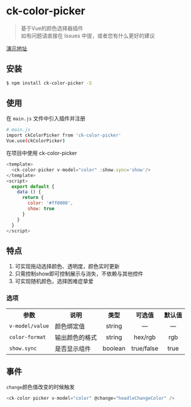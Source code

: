 # ck-color-picker

> 基于Vue的颜色选择器插件 <br/>
> 如有问题请直接在 Issues 中提，或者您有什么更好的建议

[演示地址](https://zcuizhichen.github.io/colorPickerPage/)

## 安装

``` bash
$ npm install ck-color-picker -S
```
## 使用

在 `main.js` 文件中引入插件并注册

``` bash
# main.js
import ckColorPicker from 'ck-color-picker'
Vue.use(ckColorPicker)
```

在项目中使用 ck-color-picker

```js
<template>
  <ck-color-picker v-model="color" :show.sync='show'/>
</template>
<script>
  export default {
    data () {
      return {
        color: '#ff0000',
        show: true
      }
    }
  }
</script>
```

## 特点
1. 可实现拖动选择颜色、透明度，颜色实时更新
2. 只需控制show即可控制展示与消失，不依赖与其他控件
3. 可实现随机颜色，选择困难症挚爱

### 选项
<table >
    <tr>
        <th>参数</th>
        <th>说明</th>
        <th>类型</th>
        <th>可选值</th>
        <th>默认值</th>
    </tr>
    <tr>
        <td><code>v-model/value</code></td>
        <td>颜色绑定值</td>
        <td style='text-align:center'>string</td>
        <td style='text-align:center'>—</td>
        <td style='text-align:center'>—</td>
    </tr>
    <tr>
        <td><code>color-format</code></td>
        <td>输出颜色的格式</td>
        <td style='text-align:center'>string</td>
        <td style='text-align:center'>hex/rgb</td>
        <td style='text-align:center'>rgb</td>
    </tr>
    <tr>
        <td><code>show.sync</code></td>
        <td>是否显示组件</td>
        <td style='text-align:center'>boolean</td>
        <td style='text-align:center'>true/false</td>
        <td style='text-align:center'>true</td>
    </tr>
</table>

## 事件
`change`颜色值改变的时候触发

``` js
<ck-color-picker v-model="color" @change="headleChangeColor" />
```